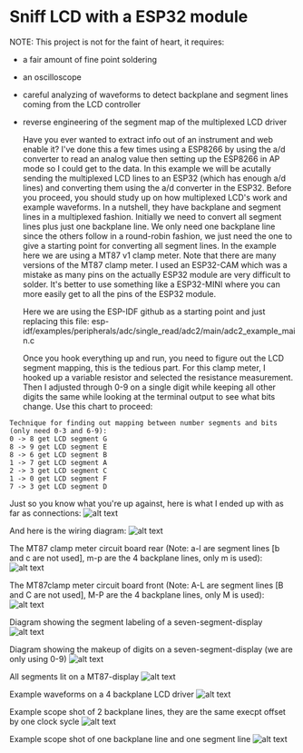   Sniff LCD with a ESP32 module
==========================================


NOTE: This project is not for the faint of heart, it requires:

- a fair amount of fine point soldering
- an oscilloscope
- careful analyzing of waveforms to detect backplane and segment lines coming from the LCD controller
- reverse engineering of the segment map of the multiplexed LCD driver

  Have you ever wanted to extract info out of an instrument and web enable it?  I've done this a few times using a ESP8266 by using the a/d converter to read an analog value then setting up the ESP8266 in AP mode so I could get to the data.  In this example we will be acutally sending the multiplexed LCD lines to an ESP32 (which has enough a/d lines) and converting them using the a/d converter in the ESP32.  Before you proceed, you should study up on how multiplexed LCD's work and example waveforms.  In a nutshell, they have backplane and segment lines in a multiplexed fashion.  Initially we need to convert all segment lines plus just one backplane line.  We only need one backplane line since the others follow in a round-robin fashion, we just need the one to give a starting point for converting all segment lines.  In the example here we are using a MT87 v1 clamp meter.  Note that there are many versions of the MT87 clamp meter.  I used an ESP32-CAM which was a mistake as many pins on the actually ESP32 module are very difficult to solder.  It's better to use something like a ESP32-MINI where you can more easily get to all the pins of the ESP32 module.

  Here we are using the ESP-IDF github as a starting point and just replacing this file:
esp-idf/examples/peripherals/adc/single_read/adc2/main/adc2_example_main.c

  Once you hook everything up and run, you need to figure out the LCD segment mapping, this is the tedious part. For this clamp meter, I hooked up a variable resistor and selected the resistance measurement.  Then I adjusted through 0-9 on a single digit while keeping all other digits the same while looking at the terminal output to see what bits change.  Use this chart to proceed:

```
Technique for finding out mapping between number segments and bits (only need 0-3 and 6-9):
0 -> 8 get LCD segment G
8 -> 9 get LCD segment E
8 -> 6 get LCD segment B
1 -> 7 get LCD segment A
2 -> 3 get LCD segment C
1 -> 0 get LCD segment F
7 -> 3 get LCD segment D
```

  Just so you know what you're up against, here is what I ended up with as far as connections:
![alt text](https://github.com/rickbronson/Sniff-LCD-with-ESP32/blob/master/docs/hardware/clampmeter-hookup1.png "clampmeter-hookup1")

  And here is the wiring diagram:
![alt text](https://github.com/rickbronson/Sniff-LCD-with-ESP32/blob/master/docs/hardware/hookup8.png "hookup8")

  The MT87 clamp meter circuit board rear (Note: a-l are segment lines [b and c are not used], m-p are the 4 backplane lines, only m is used):
![alt text](https://github.com/rickbronson/Sniff-LCD-with-ESP32/blob/master/docs/hardware/MT87-board-rear.png "MT87-board-rear")

  The MT87clamp meter circuit board front (Note: A-L are segment lines [B and C are not used], M-P are the 4 backplane lines, only M is used):
![alt text](https://github.com/rickbronson/Sniff-LCD-with-ESP32/blob/master/docs/hardware/MT87-board-front.png "MT87-board-front")

  Diagram showing the segment labeling of a seven-segment-display
![alt text](https://github.com/rickbronson/Sniff-LCD-with-ESP32/blob/master/docs/hardware/seven-segment-display.webp "seven-segment-display")

  Diagram showing the makeup of digits on a seven-segment-display (we are only using 0-9)
![alt text](https://github.com/rickbronson/Sniff-LCD-with-ESP32/blob/master/docs/hardware/seven-seg-digits.png "seven-seg-digits")

  All segments lit on a MT87-display
![alt text](https://github.com/rickbronson/Sniff-LCD-with-ESP32/blob/master/docs/hardware/MT87-display.png "MT87-display")

  Example waveforms on a 4 backplane LCD driver
![alt text](https://github.com/rickbronson/Sniff-LCD-with-ESP32/blob/master/docs/hardware/seven-segment-waveforms.png "seven-segment-waveforms")

  Example scope shot of 2 backplane lines, they are the same execpt offset by one clock sycle
![alt text](https://github.com/rickbronson/Sniff-LCD-with-ESP32/blob/master/docs/hardware/traces/trace-bp1-bp2.bmp "BP1-BP2")

  Example scope shot of one backplane line and one segment line
![alt text](https://github.com/rickbronson/Sniff-LCD-with-ESP32/blob/master/docs/hardware/traces/trace-bp1-seg.bmp "BP1-SEG")

